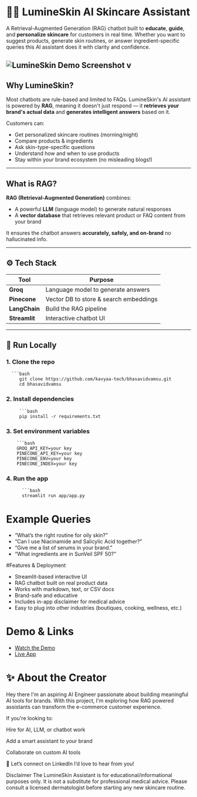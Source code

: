 # 💅🏻 LumineSkin AI Skincare Assistant

A Retrieval-Augmented Generation (RAG) chatbot built to **educate**, **guide**, and **personalize skincare** for customers in real time. Whether you want to suggest products, generate skin routines, or answer ingredient-specific queries this AI assistant does it with clarity and confidence.

![LumineSkin Demo Screenshot](![ui](https://github.com/user-attachments/assets/da4b4d4b-88f4-469f-adf0-f5c8beddde07)
)
v
---

## Why LumineSkin?

Most chatbots are rule-based and limited to FAQs. LumineSkin's AI assistant is powered by **RAG**, meaning it doesn't just respond — it **retrieves your brand's actual data** and **generates intelligent answers** based on it.

Customers can:
- Get personalized skincare routines (morning/night)
- Compare products & ingredients
- Ask skin-type-specific questions
- Understand how and when to use products
- Stay within your brand ecosystem (no misleading blogs!)

---

## What is RAG?

**RAG (Retrieval-Augmented Generation)** combines:
- A powerful **LLM** (language model) to generate natural responses
- A **vector database** that retrieves relevant product or FAQ content from your brand

It ensures the chatbot answers **accurately, safely, and on-brand** no hallucinated info.

---

## ⚙️ Tech Stack

| Tool        | Purpose                              |
|-------------|--------------------------------------|
| **Groq** | Language model to generate answers   |
| **Pinecone**   | Vector DB to store & search embeddings |
| **LangChain**  | Build the RAG pipeline              |
| **Streamlit**  | Interactive chatbot UI              |

---

## 🚀 Run Locally

### 1. Clone the repo
      ```bash
         git clone https://github.com/kavyaa-tech/bhasavidvamsu.git
         cd bhasavidvamsu

### 2. Install dependencies
         ```bash
         pip install -r requirements.txt

 ### 3. Set environment variables
        ```bash      
        GROQ_API_KEY=your key
        PINECONE_API_KEY=your key
        PINECONE_ENV=your key
        PINECONE_INDEX=your key

### 4. Run the app
          ```bash
          streamlit run app/app.py


# Example Queries
- “What’s the right routine for oily skin?”
- “Can I use Niacinamide and Salicylic Acid together?”
- “Give me a list of serums in your brand.”
- “What ingredients are in SunVeil SPF 50?”

#Features & Deployment
- Streamlit-based interactive UI
- RAG chatbot built on real product data
- Works with markdown, text, or CSV docs
- Brand-safe and educative
- Includes in-app disclaimer for medical advice
- Easy to plug into other industries (boutiques, cooking, wellness, etc.)

# Demo & Links
- [Watch the Demo]()
- [Live App](https://lumineskin-ai.streamlit.app/)

# ✨ About the Creator
Hey there I'm an aspiring AI Engineer passionate about building meaningful AI tools for brands. With this project, I'm exploring how RAG powered assistants can transform the e-commerce customer experience.

If you're looking to:

Hire for AI, LLM, or chatbot work

Add a smart assistant to your brand

Collaborate on custom AI tools

📩 Let’s connect on LinkedIn I’d love to hear from you!


Disclaimer
The LumineSkin Assistant is for educational/informational purposes only. It is not a substitute for professional medical advice. Please consult a licensed dermatologist before starting any new skincare routine.






